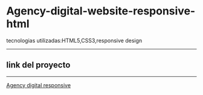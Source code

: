 # Agency-digital-website-responsive-html
tecnologias utilizadas:HTML5,CSS3,responsive design


------

## link del proyecto


------

<a href="https://xbernardoalvez66.github.io/Agency-digital-website-responsive-html/Agency-digital-website-responsive-html/index.html">Agency digital responsive</a>
